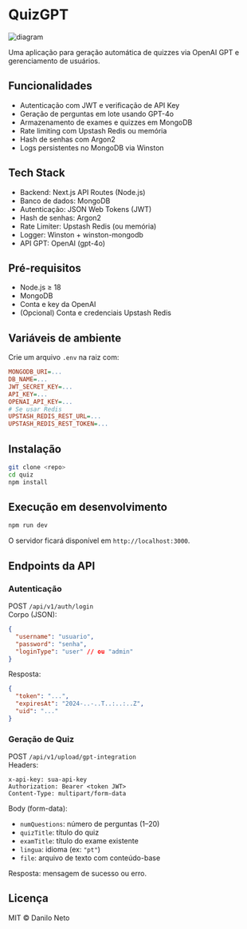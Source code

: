 # QuizGPT

![diagram](https://github.com/user-attachments/assets/9605208c-cc20-4c38-a985-3536a8e9e7b8)

Uma aplicação para geração automática de quizzes via OpenAI GPT e gerenciamento de usuários.

## Funcionalidades

- Autenticação com JWT e verificação de API Key  
- Geração de perguntas em lote usando GPT-4o  
- Armazenamento de exames e quizzes em MongoDB  
- Rate limiting com Upstash Redis ou memória  
- Hash de senhas com Argon2  
- Logs persistentes no MongoDB via Winston  

## Tech Stack

- Backend: Next.js API Routes (Node.js)  
- Banco de dados: MongoDB  
- Autenticação: JSON Web Tokens (JWT)  
- Hash de senhas: Argon2  
- Rate Limiter: Upstash Redis (ou memória)  
- Logger: Winston + winston-mongodb  
- API GPT: OpenAI (gpt-4o)  

## Pré-requisitos

- Node.js ≥ 18  
- MongoDB  
- Conta e key da OpenAI  
- (Opcional) Conta e credenciais Upstash Redis  

## Variáveis de ambiente

Crie um arquivo `.env` na raiz com:

```ini
MONGODB_URI=...
DB_NAME=...
JWT_SECRET_KEY=...
API_KEY=...
OPENAI_API_KEY=...
# Se usar Redis
UPSTASH_REDIS_REST_URL=...
UPSTASH_REDIS_REST_TOKEN=...
```

## Instalação

```bash
git clone <repo>
cd quiz
npm install
```

## Execução em desenvolvimento

```bash
npm run dev
```

O servidor ficará disponível em `http://localhost:3000`.

## Endpoints da API

### Autenticação

POST `/api/v1/auth/login`  
Corpo (JSON):
```json
{
  "username": "usuario",
  "password": "senha",
  "loginType": "user" // ou "admin"
}
```
Resposta:
```json
{
  "token": "...",
  "expiresAt": "2024-..-..T..:..:..Z",
  "uid": "..."
}
```

### Geração de Quiz

POST `/api/v1/upload/gpt-integration`  
Headers:
```
x-api-key: sua-api-key
Authorization: Bearer <token JWT>
Content-Type: multipart/form-data
```
Body (form-data):
- `numQuestions`: número de perguntas (1–20)  
- `quizTitle`: título do quiz  
- `examTitle`: título do exame existente  
- `lingua`: idioma (ex: `"pt"`)  
- `file`: arquivo de texto com conteúdo-base  

Resposta: mensagem de sucesso ou erro.

## Licença

MIT © Danilo Neto
